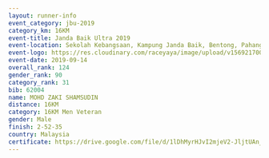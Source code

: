 ```yaml
---
layout: runner-info 
event_category: jbu-2019 
category_km: 16KM 
event-title: Janda Baik Ultra 2019
event-location: Sekolah Kebangsaan, Kampung Janda Baik, Bentong, Pahang, Malaysia 
event-logo: https://res.cloudinary.com/raceyaya/image/upload/v1569217009/logo/janda-baik_vch1pc.jpg 
event-date: 2019-09-14 
overall_rank: 124
gender_rank: 90
category_rank: 31
bib: 62004
name: MOHD ZAKI SHAMSUDIN
distance: 16KM
category: 16KM Men Veteran
gender: Male
finish: 2-52-35
country: Malaysia
certificate: https://drive.google.com/file/d/1lDhMyrHJvI2mjeV2-JljtUAn_uJafk1R/view?usp=sharing
---
```

